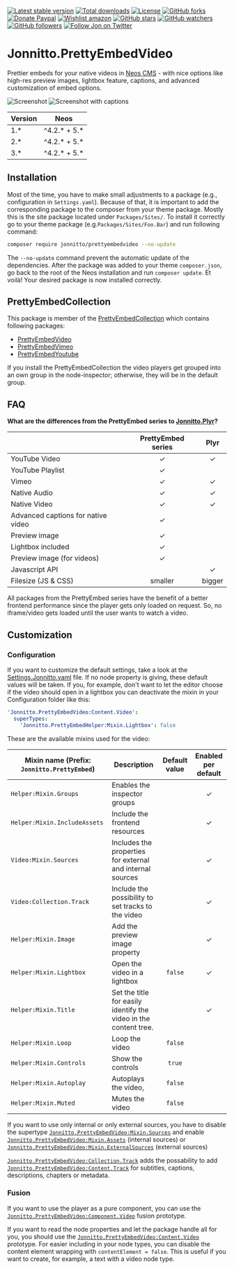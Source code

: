 [![Latest stable version]][packagist] [![Total downloads]][packagist] [![License]][packagist] [![GitHub forks]][fork] [![Donate Paypal]][paypal] [![Wishlist amazon]][amazon] [![GitHub stars]][stargazers] [![GitHub watchers]][subscription] [![GitHub followers]][followers] [![Follow Jon on Twitter]][twitter]

# Jonnitto.PrettyEmbedVideo

Prettier embeds for your native videos in [Neos CMS] - with nice options like high-res preview images, lightbox feature, captions, and advanced customization of embed options.

![Screenshot]
![Screenshot with captions]

| Version | Neos           |
| ------- | -------------- |
| 1.\*    | ^4.2.\* + 5.\* |
| 2.\*    | ^4.2.\* + 5.\* |
| 3.\*    | ^4.2.\* + 5.\* |

## Installation

Most of the time, you have to make small adjustments to a package (e.g., configuration in `Settings.yaml`). Because of that, it is important to add the corresponding package to the composer from your theme package. Mostly this is the site package located under `Packages/Sites/`. To install it correctly go to your theme package (e.g.`Packages/Sites/Foo.Bar`) and run following command:

```bash
composer require jonnitto/prettyembedvideo --no-update
```

The `--no-update` command prevent the automatic update of the dependencies. After the package was added to your theme `composer.json`, go back to the root of the Neos installation and run `composer update`. Et voilà! Your desired package is now installed correctly.

## PrettyEmbedCollection

This package is member of the [PrettyEmbedCollection] which contains following packages:

- [PrettyEmbedVideo]
- [PrettyEmbedVimeo]
- [PrettyEmbedYoutube]

If you install the PrettyEmbedCollection the video players get grouped into an own group in the node-inspector; otherwise, they will be in the default group.

## FAQ

**What are the differences from the PrettyEmbed series to [Jonnitto.Plyr]?**

|                                    | PrettyEmbed series |  Plyr  |
| ---------------------------------- | :----------------: | :----: |
| YouTube Video                      |         ✓          |   ✓    |
| YouTube Playlist                   |         ✓          |        |
| Vimeo                              |         ✓          |   ✓    |
| Native Audio                       |         ✓          |   ✓    |
| Native Video                       |         ✓          |   ✓    |
| Advanced captions for native video |         ✓          |        |
| Preview image                      |         ✓          |        |
| Lightbox included                  |         ✓          |        |
| Preview image (for videos)         |         ✓          |        |
| Javascript API                     |                    |   ✓    |
| Filesize (JS & CSS)                |      smaller       | bigger |

All packages from the PrettyEmbed series have the benefit of a better frontend performance since the player gets only loaded on request. So, no iframe/video gets loaded until the user wants to watch a video.

## Customization

### Configuration

If you want to customize the default settings, take a look at the [Settings.Jonnitto.yaml] file. If no node property is giving, these default values will be taken. If you, for example, don't want to let the editor choose if the video should open in a lightbox you can deactivate the mixin in your Configuration folder like this:

```yaml
'Jonnitto.PrettyEmbedVideo:Content.Video':
  superTypes:
    'Jonnitto.PrettyEmbedHelper:Mixin.Lightbox': false
```

These are the available mixins used for the video:

| Mixin name (Prefix: `Jonnitto.PrettyEmbed`) | Description                                                      | Default value | Enabled per default |
| ------------------------------------------- | ---------------------------------------------------------------- | :-----------: | :-----------------: |
| `Helper:Mixin.Groups`                       | Enables the inspector groups                                     |               |          ✓          |
| `Helper:Mixin.IncludeAssets`                | Include the frontend resources                                   |               |          ✓          |
| `Video:Mixin.Sources`                       | Includes the properties for external and internal sources        |               |          ✓          |
| `Video:Collection.Track`                    | Include the possibility to set tracks to the video               |               |          ✓          |
| `Helper:Mixin.Image`                        | Add the preview image property                                   |               |          ✓          |
| `Helper:Mixin.Lightbox`                     | Open the video in a lightbox                                     |    `false`    |          ✓          |
| `Helper:Mixin.Title`                        | Set the title for easily identify the video in the content tree. |               |          ✓          |
| `Helper:Mixin.Loop`                         | Loop the video                                                   |    `false`    |                     |
| `Helper:Mixin.Controls`                     | Show the controls                                                |    `true`     |                     |
| `Helper:Mixin.Autoplay`                     | Autoplays the video,                                             |    `false`    |                     |
| `Helper:Mixin.Muted`                        | Mutes the video                                                  |    `false`    |                     |

If you want to use only internal or only external sources, you have to disable the supertype [`Jonnitto.PrettyEmbedVideo:Mixin.Sources`] and enable [`Jonnitto.PrettyEmbedVideo:Mixin.Assets`] (internal sources) or [`Jonnitto.PrettyEmbedVideo:Mixin.ExternalSources`] (external sources)

[`Jonnitto.PrettyEmbedVideo:Collection.Track`] adds the possability to add [`Jonnitto.PrettyEmbedVideo:Content.Track`] for subtitles, captions, descriptions, chapters or metadata.

### Fusion

If you want to use the player as a pure component, you can use the [`Jonnitto.PrettyEmbedVideo:Component.Video`] fusion prototype.

If you want to read the node properties and let the package handle all for you, you should use the [`Jonnitto.PrettyEmbedVideo:Content.Video`] prototype. For easier including in your node types, you can disable the content element wrapping with `contentElement = false`. This is useful if you want to create, for example, a text with a video node type.

[packagist]: https://packagist.org/packages/jonnitto/prettyembedvideo
[latest stable version]: https://poser.pugx.org/jonnitto/prettyembedvideo/v/stable
[total downloads]: https://poser.pugx.org/jonnitto/prettyembedvideo/downloads
[license]: https://poser.pugx.org/jonnitto/prettyembedvideo/license
[github forks]: https://img.shields.io/github/forks/jonnitto/Jonnitto.PrettyEmbedVideo.svg?style=social&label=Fork
[donate paypal]: https://img.shields.io/badge/Donate-PayPal-yellow.svg
[wishlist amazon]: https://img.shields.io/badge/Wishlist-Amazon-yellow.svg
[amazon]: https://www.amazon.de/hz/wishlist/ls/2WPGORAVYF39B?&sort=default
[paypal]: https://www.paypal.me/Jonnitto/20eur
[github stars]: https://img.shields.io/github/stars/jonnitto/Jonnitto.PrettyEmbedVideo.svg?style=social&label=Stars
[github watchers]: https://img.shields.io/github/watchers/jonnitto/Jonnitto.PrettyEmbedVideo.svg?style=social&label=Watch
[github followers]: https://img.shields.io/github/followers/jonnitto.svg?style=social&label=Follow
[follow jon on twitter]: https://img.shields.io/twitter/follow/jonnitto.svg?style=social&label=Follow
[twitter]: https://twitter.com/jonnitto
[fork]: https://github.com/jonnitto/Jonnitto.PrettyEmbedVideo/fork
[stargazers]: https://github.com/jonnitto/Jonnitto.PrettyEmbedVideo/stargazers
[subscription]: https://github.com/jonnitto/Jonnitto.PrettyEmbedVideo/subscription
[followers]: https://github.com/jonnitto/followers
[license]: LICENSE
[neos cms]: https://www.neos.io
[prettyembedcollection]: https://github.com/jonnitto/Jonnitto.PrettyembedCollection
[prettyembedvideo]: https://github.com/jonnitto/Jonnitto.PrettyEmbedVideo
[prettyembedvimeo]: https://github.com/jonnitto/Jonnitto.PrettyEmbedVimeo
[prettyembedyoutube]: https://github.com/jonnitto/Jonnitto.PrettyEmbedYoutube
[jonnitto.plyr]: https://github.com/jonnitto/Jonnitto.Plyr
[settings.jonnitto.yaml]: Configuration/Settings.Jonnitto.yaml
[`jonnitto.prettyembedvideo:component.video`]: Resources/Private/Fusion/Component/Video.fusion
[`jonnitto.prettyembedvideo:content.video`]: Resources/Private/Fusion/Content/Video.fusion
[`jonnitto.prettyembedvideo:mixin.sources`]: Configuration/NodeTypes.Mixin.Sources.yaml
[`jonnitto.prettyembedvideo:mixin.assets`]: Configuration/NodeTypes.Mixin.Assets.yaml
[`jonnitto.prettyembedvideo:mixin.externalsources`]: Configuration/NodeTypes.Mixin.ExternalSources.yaml
[`jonnitto.prettyembedvideo:collection.track`]: Configuration/NodeTypes.Collection.Track.yaml
[`jonnitto.prettyembedvideo:content.track`]: Configuration/NodeTypes.Content.Track.yaml
[screenshot]: https://user-images.githubusercontent.com/4510166/76709933-3fbaf000-6703-11ea-8281-007d48174992.png
[screenshot with captions]: https://user-images.githubusercontent.com/4510166/76709937-447fa400-6703-11ea-9793-4eec0c7fb90f.png
